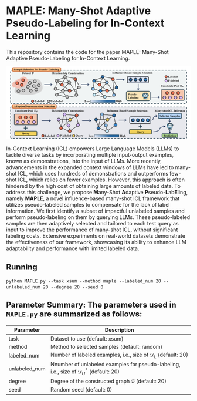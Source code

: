 # MAPLE: Many-Shot Adaptive Pseudo-Labeling for In-Context Learning

This repository contains the code for the paper MAPLE: Many-Shot Adaptive Pseudo-Labeling for In-Context Learning.

![image](https://github.com/Chen-1031/MAPLE_ICL/blob/main/MAPLE.png)

In-Context Learning (ICL) empowers Large Language Models (LLMs) to tackle diverse tasks by incorporating multiple input-output examples, known as demonstrations, into the input of LLMs. More recently, advancements in the expanded context windows of LLMs have led to many-shot ICL, which uses hundreds of demonstrations and outperforms few-shot ICL, which relies on fewer examples. However, this approach is often hindered by the high cost of obtaining large amounts of labeled data. To address this challenge, we propose **M**any-Shot **A**daptive **P**seudo-**L**ab**E**ling, namely **MAPLE**, a novel influence-based many-shot ICL framework that utilizes pseudo-labeled samples to compensate for the lack of label information. 
We first identify a subset of impactful unlabeled samples and perform pseudo-labeling on them by querying LLMs. These pseudo-labeled samples are then adaptively selected and tailored to each test query as input to improve the performance of many-shot ICL, without significant labeling costs.
Extensive experiments on real-world datasets demonstrate the effectiveness of our framework, showcasing its ability to enhance LLM adaptability and performance with limited labeled data.


## Running

```
python MAPLE.py --task xsum --method maple --labeled_num 20 --unlabeled_num 20 --degree 20 --seed 0 
```

## Parameter Summary: The parameters used in `MAPLE.py` are summarized as follows:

| Parameter     | Description                                                                                      |
|---------------|--------------------------------------------------------------------------------------------------|
| task          | Dataset to use (default: xsum)                                                                   |
| method        | Method to selected samples (default: random)                                                     |
| labeled_num   | Number of labeled examples, i.e., size of $\mathcal{D}_L$ (default: 20)                          |
| unlabeled_num | Nnumber of unlabeled examples for pseudo-labeling, i.e., size of $\mathcal{D}^*_U$ (default: 20) |
| degree        | Degree of the constructed graph $\mathcal{G}$ (default: 20)                                      |
| seed          | Random seed (default: 0)                                                                         |


